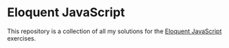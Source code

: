 # Eloquent JavaScript

This repository is a collection of all my solutions for the [Eloquent JavaScript](https://eloquentjavascript.net/) exercises.
